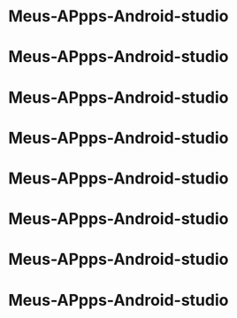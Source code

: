 # Meus-APpps-Android-studio
# Meus-APpps-Android-studio
# Meus-APpps-Android-studio
# Meus-APpps-Android-studio
# Meus-APpps-Android-studio
# Meus-APpps-Android-studio
# Meus-APpps-Android-studio
# Meus-APpps-Android-studio
